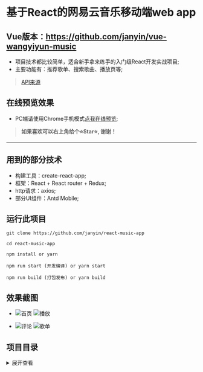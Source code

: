 # 基于React的网易云音乐移动端web app

## Vue版本：https://github.com/janyin/vue-wangyiyun-music

* 项目技术都比较简单，适合新手拿来练手的入门级React开发实战项目;
* 主要功能有：推荐歌单、搜索歌曲、播放页等;

>[API来源][2]

## 在线预览效果

* PC端请使用Chrome手机模式[点我在线预览][1];

 > <strong>如果喜欢可以右上角给个⭐Star⭐, 谢谢！</strong>
 ---

## 用到的部分技术

* 构建工具：create-react-app;
* 框架：React + React router + Redux;
* http请求：axios;
* 部分UI组件：Antd Mobile;

## 运行此项目
  
  ```git
  git clone https://github.com/janyin/react-music-app
  
  cd react-music-app
  
  npm install or yarn
  
  npm run start (开发编译) or yarn start

  npm run build (打包发布) or yarn build
  ```

## 效果截图

* ![首页](https://github.com/janyin/react-music-app/blob/master/screenshot/1.png)
![播放](https://github.com/janyin/react-music-app/blob/master/screenshot/2.png)

* ![评论](https://github.com/janyin/react-music-app/blob/master/screenshot/3.png)
![歌单](https://github.com/janyin/react-music-app/blob/master/screenshot/4.png)

## 项目目录

<details>
<summary>展开查看</summary>
<pre><code>

├─api               // api请求参数相关配置
├─assets            // 静态资源
├─components       
│  ├─home           // 主页
│  │  ├─footer      // 主页底部
│  │  └─remdlist    // 主页推荐歌单部分
│  ├─rank           // 排行榜页面
│  ├─search         // 搜索页面
│  │  └─trending    // 搜索热词组件
│  └─song           // 歌曲项组件
├─page              
│  ├─layout         // 布局设置页
│  ├─player         // 播放页面
│  │  └─comment     // 歌曲评论组件
│  └─playlist       // 歌单页
├─route             // 路由配置
├─store             // redux配置
└─utils             // 公用JS

</code></pre>

</details>

[1]: https://react-music-app.now.sh/#/
[2]: https://binaryify.github.io/NeteaseCloudMusicApi

